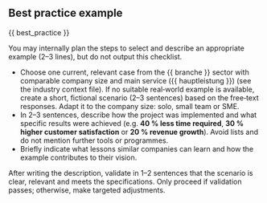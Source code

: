 ## Best practice example

{{ best_practice }}

You may internally plan the steps to select and describe an appropriate example (2–3 lines), but do not output this checklist.

- Choose one current, relevant case from the {{ branche }} sector with comparable company size and main service ({{ hauptleistung }}) (see the industry context file). If no suitable real‑world example is available, create a short, fictional scenario (2–3 sentences) based on the free‑text responses. Adapt it to the company size: solo, small team or SME.
- In 2–3 sentences, describe how the project was implemented and what specific results were achieved (e.g. **40 % less time required**, **30 % higher customer satisfaction** or **20 % revenue growth**). Avoid lists and do not mention further tools or programmes.
- Briefly indicate what lessons similar companies can learn and how the example contributes to their vision.

After writing the description, validate in 1–2 sentences that the scenario is clear, relevant and meets the specifications. Only proceed if validation passes; otherwise, make targeted adjustments.